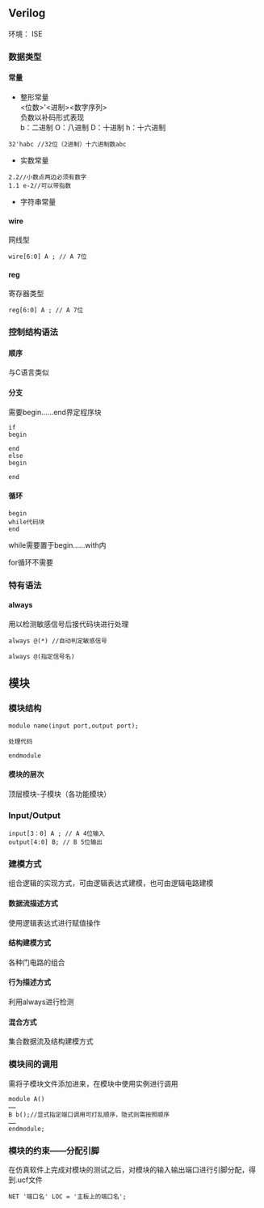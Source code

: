 ## Verilog

环境： ISE

### 数据类型
#### 常量
- 整形常量  
<位数>'<进制><数字序列>  
负数以补码形式表现  
b：二进制 O：八进制 D：十进制 h：十六进制
```
32'habc //32位（2进制）十六进制数abc
```
- 实数常量  
```
2.2//小数点两边必须有数字  
1.1 e-2//可以带指数 
```
- 字符串常量

#### wire
网线型
``` 
wire[6:0] A ; // A 7位
```
#### reg
寄存器类型
```
reg[6:0] A ; // A 7位
```
### 控制结构语法

#### 顺序
与C语言类似
#### 分支
需要begin……end界定程序块
```
if
begin

end
else
begin 

end
```

#### 循环
```
begin
while代码块
end
```
while需要置于begin……with内

for循环不需要

### 特有语法
#### always
用以检测敏感信号后接代码块进行处理
```
always @(*) //自动判定敏感信号

always @(指定信号名)
```

##  模块

### 模块结构
```
module name(input port,output port);

处理代码

endmodule
```
#### 模块的层次
顶层模块-子模块（各功能模块）
### Input/Output
```
input[3：0] A ; // A 4位输入
output[4:0] B; // B 5位输出
```

### 建模方式
组合逻辑的实现方式，可由逻辑表达式建模，也可由逻辑电路建模

#### 数据流描述方式
使用逻辑表达式进行赋值操作

#### 结构建模方式
各种门电路的组合

#### 行为描述方式
利用always进行检测

#### 混合方式
集合数据流及结构建模方式

### 模块间的调用
需将子模块文件添加进来，在模块中使用实例进行调用
```
module A()
……
B b();//显式指定端口调用可打乱顺序，隐式则需按照顺序
……
endmodule;

```
### 模块的约束——分配引脚
在仿真软件上完成对模块的测试之后，对模块的输入输出端口进行引脚分配，得到.ucf文件
```
NET '端口名' LOC = '主板上的端口名'; 

```

## 